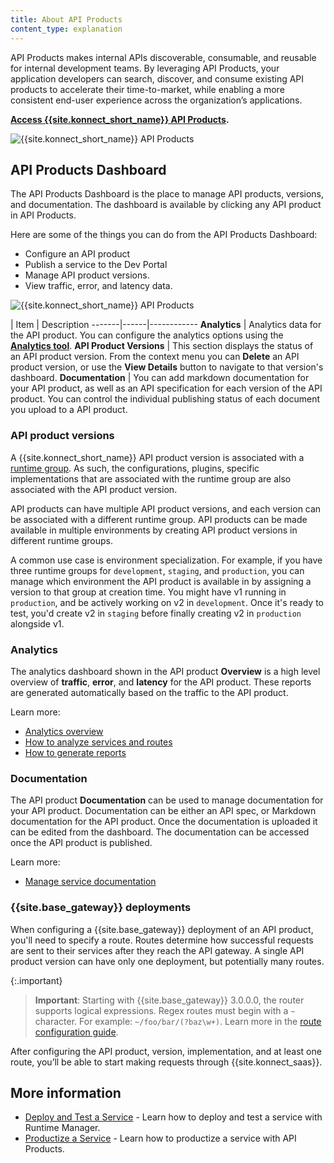 ```yaml
---
title: About API Products
content_type: explanation
---
```


API Products makes internal APIs discoverable, consumable, and reusable for internal development teams. By leveraging API Products, your application developers can search, discover, and consume existing API products to accelerate their time-to-market, while enabling a more consistent end-user experience across the organization’s applications.

**[Access {{site.konnect_short_name}} API Products](https://cloud.konghq.com/us/apiproducts).**

![{{site.konnect_short_name}} API Products](/assets/images/docs/konnect/api-products/api-products-overview.png)

## API Products Dashboard

The API Products Dashboard is the place to manage API products, versions, and documentation. The dashboard is available by clicking any API product in API Products. 

Here are some of the things you can do from the API Products Dashboard: 

* Configure an API product
* Publish a service to the Dev Portal
* Manage API product versions. 
* View traffic, error, and latency data. 


![{{site.konnect_short_name}} API Products](/assets/images/docs/konnect/api-products/api-products-manage.png)


| Item | Description
-------|------|------------
**Analytics** | Analytics data for the API product. You can configure the analytics options using the [**Analytics tool**](/konnect/analytics/).
**API Product Versions** | This section displays the status of an API product version. From the context menu you can **Delete** an API product version, or use the **View Details** button to navigate to that version's dashboard. 
**Documentation** | You can add markdown documentation for your API product, as well as an API specification for each version of the API product. You can control the individual publishing status of each document you upload to a API product.


### API product versions

A {{site.konnect_short_name}} API product version is associated with a [runtime group](/konnect/runtime-manager/runtime-groups/). As such, the configurations, plugins, specific implementations that are associated with the runtime group are also associated with the API product version. 

API products can have multiple API product versions, and each version can be associated with a different runtime group. API products can be made available in multiple environments by creating API product versions in different runtime groups.

A common use case is environment specialization.
For example, if you have three runtime groups for `development`, `staging`, and
`production`, you can manage which environment the API product is available in by
assigning a version to that group at creation time. You might have v1 running
in `production`, and be actively working on v2 in `development`. Once it's
ready to test, you'd create v2 in `staging` before finally creating v2 in
`production` alongside v1.


### Analytics

The analytics dashboard shown in the API product **Overview** is a high level overview of **traffic**, **error**, and **latency** for the API product. These reports are generated automatically based on the traffic to the API product. 

Learn more: 

* [Analytics overview](/konnect/analytics/)
* [How to analyze services and routes](/konnect/analytics/services-and-routes/)
* [How to generate reports](/konnect/analytics/generate-reports/)

### Documentation

The API product **Documentation** can be used to manage documentation for your API product. Documentation can be either an API spec, or Markdown documentation for the API product. Once the documentation is uploaded it can be edited from the dashboard. The documentation can be accessed once the API product is published.

Learn more: 

* [Manage service documentation](/konnect/api-products/service-documentation/)

### {{site.base_gateway}} deployments

When configuring a {{site.base_gateway}} deployment of an API product, you'll
need to specify a route. Routes determine how successful requests are sent to
their services after they reach the API gateway. A single API product version
can have only one deployment, but potentially many routes.

{:.important}
> **Important**: Starting with {{site.base_gateway}} 3.0.0.0, the router supports logical expressions.
Regex routes must begin with a `~` character. For example: `~/foo/bar/(?baz\w+)`.
Learn more in the [route configuration guide](/gateway/latest/key-concepts/routes/expressions/).

After configuring the API product, version, implementation, and at least one route,
you’ll be able to start making requests through {{site.konnect_saas}}.

## More information

* [Deploy and Test a Service](/getting-started/deploy-service/) - Learn how to deploy and test a service with Runtime Manager.
* [Productize a Service](/getting-started/productize-service/) - Learn how to productize a service with API Products.